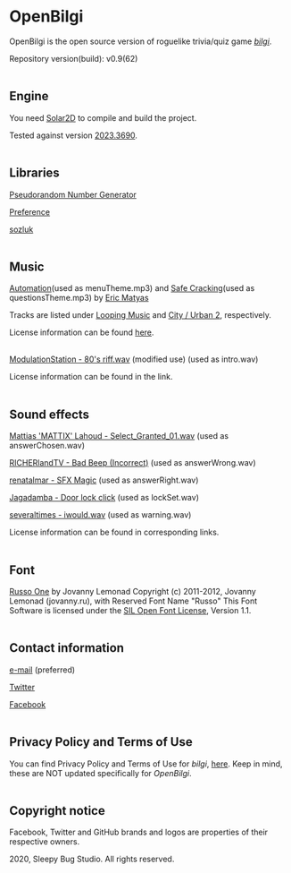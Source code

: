 # OpenBilgi

OpenBilgi is the open source version of roguelike trivia/quiz game [*bilgi*](https://sekodev.github.io/bilgiWeb/).

Repository version(build): v0.9(62)
<br><br>

## Engine

You need [Solar2D](https://solar2d.com/) to compile and build the project.

Tested against version [2023.3690](https://github.com/coronalabs/corona/releases/tag/3690).
<br><br>

## Libraries

[Pseudorandom Number Generator](https://github.com/XeduR/Solar2D-Projects/tree/master/Pseudorandom%20Number%20Generator)

[Preference](https://github.com/SatheeshJM/Lua-Preference-Library)

[sozluk](https://github.com/sekodev/sozluk)
<br><br>

## Music

[Automation](http://soundimage.org/wp-content/uploads/2016/11/Automation.mp3)(used as menuTheme.mp3) and [Safe Cracking](https://soundimage.org/wp-content/uploads/2019/05/Safe-Cracking.mp3)(used as questionsTheme.mp3) by [Eric Matyas](https://soundimage.org/)

Tracks are listed under [Looping Music](https://soundimage.org/looping-music/) and [City / Urban 2](https://soundimage.org/city-urban-2/), respectively.

License information can be found [here](https://soundimage.org/sample-page/).
<br><br>

[ModulationStation - 80's riff.wav](https://freesound.org/people/ModulationStation/sounds/392465/) (modified use) (used as intro.wav)

License information can be found in the link.
<br><br>

## Sound effects

[Mattias 'MATTIX' Lahoud - Select_Granted_01.wav](https://freesound.org/people/MATTIX/sounds/404151/) (used as answerChosen.wav)

[RICHERlandTV - Bad Beep (Incorrect)](https://freesound.org/people/RICHERlandTV/sounds/216090/) (used as answerWrong.wav)

[renatalmar - SFX Magic](https://freesound.org/people/renatalmar/sounds/264981/) (used as answerRight.wav)

[Jagadamba - Door lock click](https://freesound.org/people/Jagadamba/sounds/387713/) (used as lockSet.wav)

[severaltimes - iwould.wav](https://freesound.org/people/severaltimes/sounds/80600/) (used as warning.wav)

License information can be found in corresponding links.
<br><br>

## Font

[Russo One](https://www.dafont.com/russo-one.font) by Jovanny Lemonad
Copyright (c) 2011-2012, Jovanny Lemonad (jovanny.ru), with Reserved Font Name "Russo"
This Font Software is licensed under the [SIL Open Font License](http://scripts.sil.org/OFL), Version 1.1.
<br><br>

## Contact information
[e-mail](mailto:info.sleepybug@gmail.com?subject=[GitHub]%20OpenBilgi) (preferred)

[Twitter](https://twitter.com/sleepybugstudio)

[Facebook](https://www.facebook.com/sleepybugstudio/)
<br><br>

## Privacy Policy and Terms of Use

You can find Privacy Policy and Terms of Use for *bilgi*, [here](https://sekodev.github.io/bilgiWeb/). Keep in mind, these are NOT updated specifically for  *OpenBilgi*.
<br><br>

## Copyright notice

Facebook, Twitter and GitHub brands and logos are properties of their respective owners.

2020, Sleepy Bug Studio. All rights reserved.
<br><br>
